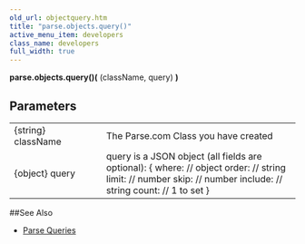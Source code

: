 ```yaml
---
old_url: objectquery.htm
title: "parse.objects.query()"
active_menu_item: developers
class_name: developers
full_width: true
---
```



**parse.objects.query()(** (className, query) **)**

## Parameters

<table>
<tr>
<td width="181">
{string} className

</td>
<td width="18">
</td>
<td width="681">
The Parse.com Class you have created

</td>
</tr>
<tr>
<td width="181">
{object} query
</td>
<td width="18">
</td>
<td width="681">
query is a JSON object (all fields are optional):
{
    where:   // object
    order:   // string
    limit:   // number
    skip:    // number
    include: // string
    count:   // 1 to set
}
</td>
</tr>
</table>


##See Also
- [Parse Queries](developers/documentation/product-guide/advanced-features/parse/objects/parse-queries)